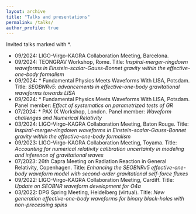 ```yaml
---
layout: archive
title: "Talks and presentations"
permalink: /talks/
author_profile: true
---
```


Invited talks marked with *.


- 09/2024: LIGO-Virgo-KAGRA Collaboration Meeting, Barcelona. 
- 09/2024: TEONGRAV Workshop, Rome. Title: *Inspiral-merger-ringdown waveforms in Einstein-scalar-Gauss-Bonnet gravity within the effective-one-body formalism*
- 09/2024: * Fundamental Physics Meets Waveforms With LISA, Potsdam. Title: *SEOBNRv5: advancements in effective-one-body gravitational waveforms towards LISA*
- 09/2024: * Fundamental Physics Meets Waveforms With LISA, Potsdam. Panel member: *Effect of systematics on parametrized tests of GR*
- 07/2024: * PAX IX Workshop, London. Panel member: *Waveform challenges and Numerical Relativity*
- 03/2024: LIGO-Virgo-KAGRA Collaboration Meeting, Baton Rouge. Title: *Inspiral-merger-ringdown waveforms in Einstein-scalar-Gauss-Bonnet gravity within the effective-one-body formalism*
- 09/2023: LIGO-Virgo-KAGRA Collaboration Meeting, Toyama. Title: *Accounting for numerical relativity calibration uncertainty in modeling and inference of gravitational waves*
- 07/2023: 26th Capra Meeting on Radiation Reaction in General Relativity, Copenhagen. Title: *Enhancing the SEOBNRv5 effective-one-body waveform model with second-order gravitational self-force fluxes*
- 09/2022: LIGO-Virgo-KAGRA Collaboration Meeting, Cardiff. Title: *Update on SEOBNR waveform development for O4a*
- 03/2022: DPG Spring Meeting, Heidelberg (virtual). Title: *New generation effective-one-body waveforms for binary black-holes with non-precessing spins*
